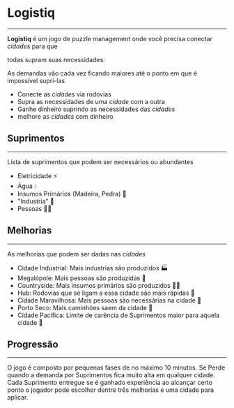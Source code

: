 # Logistiq

---

**Logistiq** é um jogo de puzzle management onde você precisa conectar *cidades* para que 

todas supram suas necessidades.

As demandas vão cada vez ficando maiores até o ponto em que é impossível supri-las


- Conecte as *cidades* via rodovias
- Supra as necessidades de uma *cidade* com a outra
- Ganhe dinheiro suprindo as necessidades das *cidades*
- melhore as *cidades* com dinheiro

## Suprimentos

---

Lista de suprimentos que podem ser necessários ou abundantes

- Eletricidade ⚡
- Água 💧
- Insumos Primários (Madeira, Pedra) 🌱
- "Industria" 🧱
- Pessoas 👨‍🏭

## Melhorias

---

As melhorias que podem ser dadas nas *cidades*

- Cidade Industrial: Mais industrias são produzidos 🏭
- Megalópole: Mais pessoas são produzidas 🌇
- Countryside: Mais insumos primários são produzidos 👨‍🌾
- Hub: Rodovias que se ligam a essa cidade são mais rápidas 🚅
- Cidade Maravilhosa: Mais pessoas são necessárias na cidade 🎢
- Porto Seco: Mais caminhões saem da cidade 🚛
- Cidade Pacífica: Limite de carência de Suprimentos maior para aquela cidade 🤍

## Progressão

---

O jogo é composto por pequenas fases de no máximo 10 minutos. Se Perde quando a demanda por Suprimentos fica muito alta em qualquer cidade. Cada Suprimento entregue se é ganhado experiência ao alcançar certo ponto o jogador pode escolher dentre três melhorias e uma cidade para aplicar.

